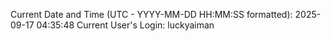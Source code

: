 Current Date and Time (UTC - YYYY-MM-DD HH:MM:SS formatted): 2025-09-17 04:35:48
Current User's Login: luckyaiman
